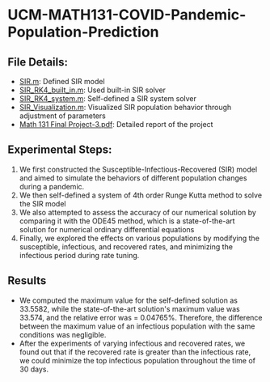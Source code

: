 # UCM-MATH131-COVID-Pandemic-Population-Prediction
## 

## File Details:
- [SIR.m](https://github.com/StevenG777/UCM-MATH131-COVID-Pandemic-Population-Prediction/blob/main/SIR.m): Defined SIR model
- [SIR_RK4_built_in.m](https://github.com/StevenG777/UCM-MATH131-COVID-Pandemic-Population-Prediction/blob/main/SIR_RK4_built_in.m): Used built-in SIR solver
- [SIR_RK4_system.m](https://github.com/StevenG777/UCM-MATH131-COVID-Pandemic-Population-Prediction/blob/main/SIR_RK4_system.m): Self-defined a SIR system solver
- [SIR_Visualization.m](https://github.com/StevenG777/UCM-MATH131-COVID-Pandemic-Population-Prediction/blob/main/SIR_Visualization.m): Visualized SIR population behavior through adjustment of parameters
- [Math 131 Final Project-3.pdf](https://github.com/StevenG777/UCM-MATH131-COVID-Pandemic-Population-Prediction/blob/main/Math%20131%20Final%20Project-3.pdf): Detailed report of the project

## Experimental Steps:
1. We first constructed the Susceptible-Infectious-Recovered (SIR) model and aimed to simulate the behaviors of different population changes during a pandemic.
2. We then self-defined a system of 4th order Runge Kutta method to solve the SIR model
3. We also attempted to assess the accuracy of our numerical solution by comparing it with the ODE45 method, which is a state-of-the-art solution for numerical ordinary differential equations
4. Finally, we explored the effects on various populations by modifying the susceptible, infectious, and recovered rates, and minimizing the infectious period during rate tuning.

## Results
- We computed the maximum value for the self-defined solution as 33.5582, while the state-of-the-art solution's maximum value was 33.574, and the relative error was = 0.04765%. Therefore, the difference between the maximum value of an infectious population with the same conditions was negligible.
- After the experiments of varying infectious and recovered rates, we found out that if the recovered rate is greater than the infectious rate, we could minimize the top infectious population throughout the time of 30 days.
